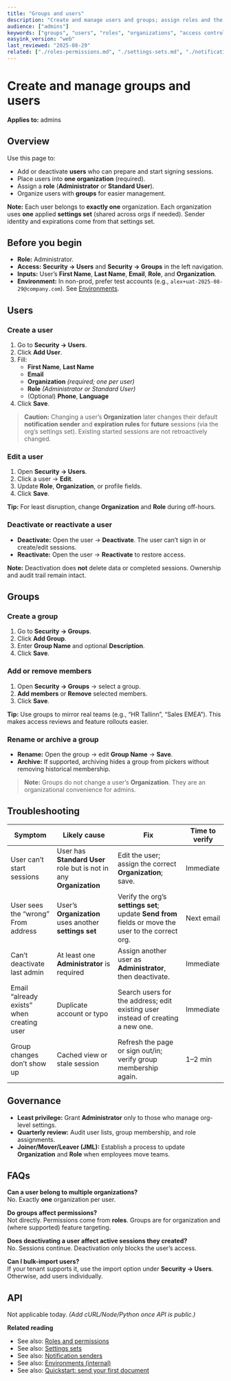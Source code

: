 ```yaml
---
title: "Groups and users"
description: "Create and manage users and groups; assign roles and the organization each user belongs to."
audience: ["admins"]
keywords: ["groups", "users", "roles", "organizations", "access control"]
easyink_version: "web"
last_reviewed: "2025-08-29"
related: ["./roles-permissions.md", "./settings-sets.md", "./notification-senders.md", "./environments.md", "../get-started/quickstart.md"]
---
```


# Create and manage groups and users
**Applies to:** admins

## Overview
Use this page to:
- Add or deactivate **users** who can prepare and start signing sessions.
- Place users into **one organization** (required).
- Assign a **role** (**Administrator** or **Standard User**).
- Organize users with **groups** for easier management.

**Note:** Each user belongs to **exactly one** organization. Each organization uses **one** applied **settings set** (shared across orgs if needed). Sender identity and expirations come from that settings set.

## Before you begin
- **Role:** Administrator.
- **Access:** **Security → Users** and **Security → Groups** in the left navigation.
- **Inputs:** User’s **First Name**, **Last Name**, **Email**, **Role**, and **Organization**.
- **Environment:** In non-prod, prefer test accounts (e.g., `alex+uat-2025-08-29@company.com`). See [Environments](./environments.md).

## Users

### Create a user
1. Go to **Security → Users**.
2. Click **Add User**.
3. Fill:
   - **First Name**, **Last Name**
   - **Email**
   - **Organization** *(required; one per user)*
   - **Role** *(Administrator or Standard User)*
   - (Optional) **Phone**, **Language**
4. Click **Save**.

> **Caution:** Changing a user’s **Organization** later changes their default **notification sender** and **expiration rules** for **future** sessions (via the org’s settings set). Existing started sessions are not retroactively changed.

### Edit a user
1. Open **Security → Users**.
2. Click a user → **Edit**.
3. Update **Role**, **Organization**, or profile fields.
4. Click **Save**.

**Tip:** For least disruption, change **Organization** and **Role** during off-hours.

### Deactivate or reactivate a user
- **Deactivate:** Open the user → **Deactivate**. The user can’t sign in or create/edit sessions.
- **Reactivate:** Open the user → **Reactivate** to restore access.

**Note:** Deactivation does **not** delete data or completed sessions. Ownership and audit trail remain intact.

## Groups

### Create a group
1. Go to **Security → Groups**.
2. Click **Add Group**.
3. Enter **Group Name** and optional **Description**.
4. Click **Save**.

### Add or remove members
1. Open **Security → Groups** → select a group.
2. **Add members** or **Remove** selected members.
3. Click **Save**.

**Tip:** Use groups to mirror real teams (e.g., “HR Tallinn”, “Sales EMEA”). This makes access reviews and feature rollouts easier.

### Rename or archive a group
- **Rename:** Open the group → edit **Group Name** → **Save**.
- **Archive:** If supported, archiving hides a group from pickers without removing historical membership.

> **Note:** Groups do not change a user’s **Organization**. They are an organizational convenience for admins.

## Troubleshooting

| Symptom | Likely cause | Fix | Time to verify |
|---|---|---|---|
| User can’t start sessions | User has **Standard User** role but is not in any **Organization** | Edit the user; assign the correct **Organization**; save. | Immediate |
| User sees the “wrong” From address | User’s **Organization** uses another **settings set** | Verify the org’s **settings set**; update **Send from** fields or move the user to the correct org. | Next email |
| Can’t deactivate last admin | At least one **Administrator** is required | Assign another user as **Administrator**, then deactivate. | Immediate |
| Email “already exists” when creating user | Duplicate account or typo | Search users for the address; edit existing user instead of creating a new one. | Immediate |
| Group changes don’t show up | Cached view or stale session | Refresh the page or sign out/in; verify group membership again. | 1–2 min |

## Governance
- **Least privilege:** Grant **Administrator** only to those who manage org-level settings.
- **Quarterly review:** Audit user lists, group membership, and role assignments.
- **Joiner/Mover/Leaver (JML):** Establish a process to update **Organization** and **Role** when employees move teams.

## FAQs
**Can a user belong to multiple organizations?**  
No. Exactly **one** organization per user.

**Do groups affect permissions?**  
Not directly. Permissions come from **roles**. Groups are for organization and (where supported) feature targeting.

**Does deactivating a user affect active sessions they created?**  
No. Sessions continue. Deactivation only blocks the user’s access.

**Can I bulk-import users?**  
If your tenant supports it, use the import option under **Security → Users**. Otherwise, add users individually.

## API
Not applicable today. *(Add cURL/Node/Python once API is public.)*

**Related reading**
- See also: [Roles and permissions](./roles-permissions.md)  
- See also: [Settings sets](./settings-sets.md)  
- See also: [Notification senders](./notification-senders.md)  
- See also: [Environments (internal)](./environments.md)  
- See also: [Quickstart: send your first document](../get-started/quickstart.md)
